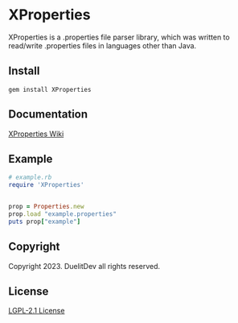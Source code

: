 # XProperties
XProperties is a .properties file parser library, which was written to read/write .properties files in languages other than Java.  
## Install
`gem install XProperties`  
## Documentation
[XProperties Wiki](https://github.com/DuelitDev/XProperties-Ruby/wiki)  
## Example
```ruby
# example.rb
require 'XProperties'


prop = Properties.new
prop.load "example.properties"
puts prop["example"]
```  
## Copyright
Copyright 2023. DuelitDev all rights reserved.  
## License
[LGPL-2.1 License](https://github.com/DuelitDev/XProperties/blob/master/LICENSE)  
